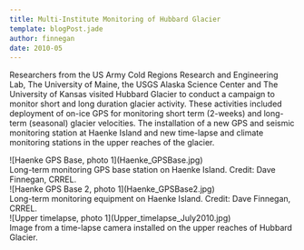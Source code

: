```yaml
---
title: Multi-Institute Monitoring of Hubbard Glacier
template: blogPost.jade
author: finnegan
date: 2010-05
---
```


Researchers from the US Army Cold Regions Research and Engineering Lab, The University of Maine, the USGS Alaska Science Center and The University of Kansas visited Hubbard Glacier to conduct a campaign to monitor short and long duration glacier activity. These activities included deployment of on-ice GPS for monitoring short term (2-weeks) and long-term (seasonal) glacier velocities. The installation of a new GPS and seismic monitoring station at Haenke Island and new time-lapse and climate monitoring stations in the upper reaches of the glacier.

<span class="more"></span>

<div class="row">
  <div class="col-md-8 col-md-offset-2">
  <div class="thumbnail tight">
    ![Haenke GPS Base, photo 1](Haenke_GPSBase.jpg)
    <div class="caption">
	Long-term monitoring GPS base station on Haenke Island. Credit: Dave Finnegan, CRREL.
    </div>
  </div>
  </div>
</div>

<div class="row">
  <div class="col-md-8 col-md-offset-2">
  <div class="thumbnail tight">
    ![Haenke GPS Base 2, photo 1](Haenke_GPSBase2.jpg)
    <div class="caption">
	Long-term monitoring equipment on Haenke Island. Credit: Dave Finnegan, CRREL.
    </div>
  </div>
  </div>
</div>

<div class="row">
  <div class="col-md-8 col-md-offset-2">
  <div class="thumbnail tight">
    ![Upper timelapse, photo 1](Upper_timelapse_July2010.jpg)
    <div class="caption">
	Image from a time-lapse camera installed on the upper reaches of Hubbard Glacier.
    </div>
  </div>
  </div>
</div>
